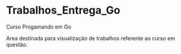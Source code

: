 # Trabalhos_Entrega_Go
Curso Progamando em Go

Area destinada para visualização de trabalhos referente ao curso em questão.
